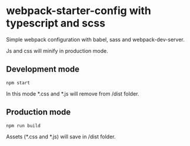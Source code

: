 # webpack-starter-config with typescript and scss

Simple webpack configuration with babel, sass and webpack-dev-server.

Js and css will minify in production mode.

## Development mode

```
npm start
```

In this mode *.css and *.js will  remove from /dist folder.

## Production mode

```
npm run build
```

Assets (*.css and *.js) will save in /dist folder.
